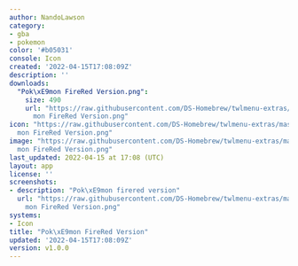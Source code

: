 ```yaml
---
author: NandoLawson
category:
- gba
- pokemon
color: '#b05031'
console: Icon
created: '2022-04-15T17:08:09Z'
description: ''
downloads:
  "Pok\xE9mon FireRed Version.png":
    size: 490
    url: "https://raw.githubusercontent.com/DS-Homebrew/twlmenu-extras/master/_nds/TWiLightMenu/icons/Pok\xE9\
      mon FireRed Version.png"
icon: "https://raw.githubusercontent.com/DS-Homebrew/twlmenu-extras/master/_nds/TWiLightMenu/icons/Pok\xE9\
  mon FireRed Version.png"
image: "https://raw.githubusercontent.com/DS-Homebrew/twlmenu-extras/master/_nds/TWiLightMenu/icons/Pok\xE9\
  mon FireRed Version.png"
last_updated: 2022-04-15 at 17:08 (UTC)
layout: app
license: ''
screenshots:
- description: "Pok\xE9mon firered version"
  url: "https://raw.githubusercontent.com/DS-Homebrew/twlmenu-extras/master/_nds/TWiLightMenu/icons/Pok\xE9\
    mon FireRed Version.png"
systems:
- Icon
title: "Pok\xE9mon FireRed Version"
updated: '2022-04-15T17:08:09Z'
version: v1.0.0
---
```

